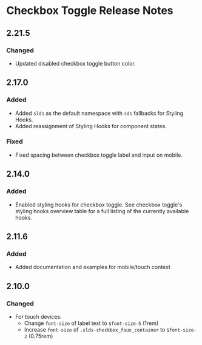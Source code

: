 <!-- Release notes authoring guidelines: http://keepachangelog.com/ -->

# Checkbox Toggle Release Notes

<!-- ## [Unreleased] -->
## 2.21.5

### Changed
- Updated disabled checkbox toggle button color.

## 2.17.0

### Added
- Added `slds` as the default namespace with `sds` fallbacks for Styling Hooks.
- Added reassignment of Styling Hooks for component states.

### Fixed
- Fixed spacing between checkbox toggle label and input on mobile.

## 2.14.0

### Added

- Enabled styling hooks for checkbox toggle. See checkbox toggle's styling hooks overview table for a full listing of the currently available hooks.

## 2.11.6

### Added

- Added documentation and examples for mobile/touch context

## 2.10.0

### Changed

- For touch devices:
  - Change `font-size` of label text to `$font-size-5` (1rem)
  - Increase `font-size` of `.slds-checkbox_faux_container` to `$font-size-2` (0.75rem)

<!-- ## [VERSION] -->
